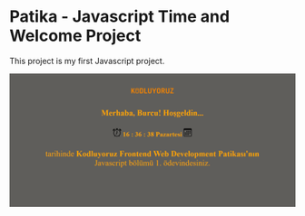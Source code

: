 # Patika - Javascript Time and Welcome Project
This project is my first Javascript project.

![project](images/project.png)